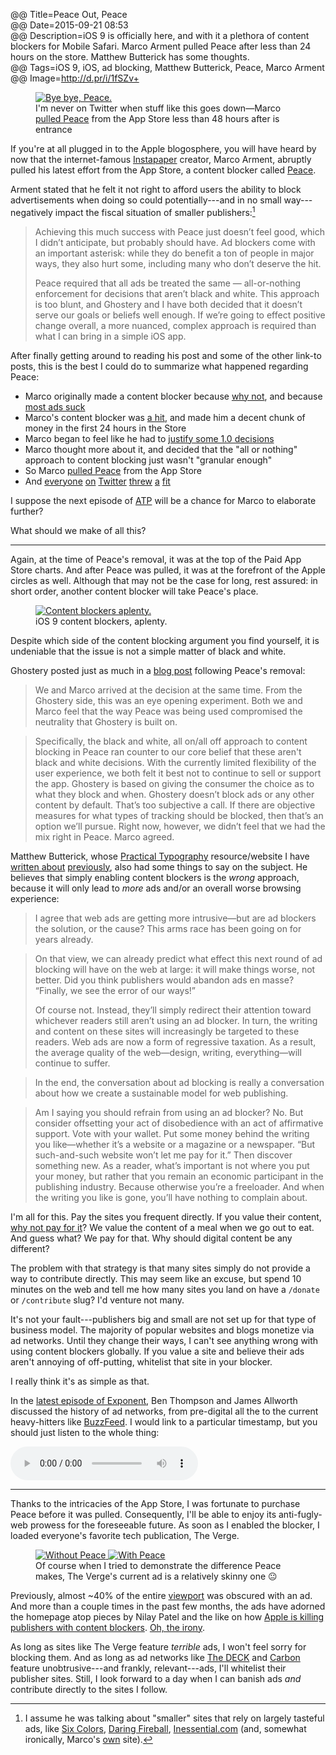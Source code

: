 @@ Title=Peace Out, Peace  
@@ Date=2015-09-21 08:53   
@@ Description=iOS 9 is officially here, and with it a plethora of content blockers for Mobile Safari. Marco Arment pulled Peace after less than 24 hours on the store. Matthew Butterick has some thoughts.  
@@ Tags=iOS 9, iOS, ad blocking, Matthew Butterick, Peace, Marco Arment   
@@ Image=http://d.pr/i/1fSZv+  

<figure class="iphone">
	<a class="nohover" href="http://d.pr/i/166fs+">
		<img class="jpg" src="http://d.pr/i/166fs+" alt="Bye bye, Peace.">
	</a>
	<figcaption>I'm never on Twitter when stuff like this goes down&mdash;Marco <a href="http://www.marco.org/2015/09/18/just-doesnt-feel-good">pulled Peace</a> from the App Store less than 48 hours after is entrance</figcaption>
</figure>

If you're at all plugged in to the Apple blogosphere, you will have heard by now that the internet-famous [Instapaper][marco] creator, Marco Arment, abruptly pulled his latest effort from the App Store, a content blocker called [Peace][marco 2].

Arment stated that he felt it not right to afford users the ability to block advertisements when doing so could potentially---and in no small way---negatively impact the fiscal situation of smaller publishers:[^assume]
>Achieving this much success with Peace just doesn’t feel good, which I didn’t anticipate, but probably should have. Ad blockers come with an important asterisk: while they do benefit a ton of people in major ways, they also hurt some, including many who don’t deserve the hit.
>
>Peace required that all ads be treated the same — all-or-nothing enforcement for decisions that aren’t black and white. This approach is too blunt, and Ghostery and I have both decided that it doesn’t serve our goals or beliefs well enough. If we’re going to effect positive change overall, a more nuanced, complex approach is required than what I can bring in a simple iOS app.

After finally getting around to reading his post and some of the other link-to posts, this is the best I could do to summarize what happened regarding Peace:

* Marco originally made a content blocker because [why not][marco 2], and because [most ads suck][marco 3]
* Marco's content blocker was [a hit][techcrunch], and made him a decent chunk of money in the first 24 hours in the Store
* Marco began to feel like he had to [justify some 1.0 decisions][marco 4]
* Marco thought more about it, and decided that the "all or nothing" approach to content blocking just wasn't "granular enough"
* So Marco [pulled Peace][bgr] from the App Store
* And [everyone][twitter] [on][twitter] [Twitter][twitter 2] [threw][twitter 3] [a][twitter 4] [fit][twitter 5]

I suppose the next episode of [ATP][atp] will be a chance for Marco to elaborate further? 

What should we make of all this?

***

Again, at the time of Peace's removal, it was at the top of the Paid App Store charts. And after Peace was pulled, it was at the forefront of the Apple circles as well. Although that may not be the case for long, rest assured: in short order, another content blocker will take Peace's place.

<figure>
	<a class="nohover" href="http://d.pr/i/1fSZv+">
		<img class ="jpg" src="http://d.pr/i/1fSZv+" alt="Content blockers aplenty.">
	</a>
	<figcaption>iOS 9 content blockers, aplenty.</figcaption>
</figure>

Despite which side of the content blocking argument you find yourself, it is undeniable that the issue is not a simple matter of black and white.

Ghostery posted just as much in a [blog post][ghostery] following Peace's removal:
>We and Marco arrived at the decision at the same time.  From the Ghostery side, this was an eye opening experiment.  Both we and Marco feel that the way Peace was being used compromised the neutrality that Ghostery is built on.
 
>Specifically, the black and white, all on/all off approach to content blocking in Peace ran counter to our core belief that these aren't black and white decisions.  With the currently limited flexibility of the user experience, we both felt it best not to continue to sell or support the app.  Ghostery is based on giving the consumer the choice as to what they block and when. Ghostery doesn’t block ads or any other content by default. That’s too subjective a call.  If there are objective measures for what types of tracking should be blocked, then that’s an option we’ll pursue. Right now, however, we didn’t feel that we had the mix right in Peace. Marco agreed.

Matthew Butterick, whose [Practical Typography][practicaltypography] resource/website I have [written about][theoveranalyzed] [previously][theoveranalyzed 2], also had some things to say on the subject. He believes that simply enabling content blockers is the *wrong* approach, because it will only lead to *more* ads and/or an overall worse browsing experience:
>I agree that web ads are getting more intrusive—but are ad blockers the solution, or the cause? This arms race has been going on for years already.

>On that view, we can already predict what effect this next round of ad blocking will have on the web at large: it will make things worse, not better. Did you think publishers would abandon ads en masse? “Finally, we see the error of our ways!”
>
>Of course not. Instead, they’ll simply redirect their attention toward whichever readers still aren’t using an ad blocker. In turn, the writing and content on these sites will increasingly be targeted to these readers. Web ads are now a form of regressive taxation. As a result, the average quality of the web—design, writing, everything—will continue to suffer.

>In the end, the conversation about ad blocking is really a conversation about how we create a sustainable model for web publishing.

>Am I saying you should refrain from using an ad blocker? No. But consider offsetting your act of disobedience with an act of affirmative support. Vote with your wallet. Put some money behind the writing you like—whether it’s a website or a magazine or a newspaper. “But such-and-such website won’t let me pay for it.” Then discover something new. As a reader, what’s important is not where you put your money, but rather that you remain an economic participant in the publishing industry. Because otherwise you’re a freeloader. And when the writing you like is gone, you’ll have nothing to complain about.

I'm all for this. Pay the sites you frequent directly. If you value their content, [why not pay for it][theoveranalyzed 3]? We value the content of a meal when we go out to eat. And guess what? We pay for that. Why should digital content be any different?

The problem with that strategy is that many sites simply do not provide a way to contribute directly. This may seem like an excuse, but spend 10 minutes on the web and tell me how many sites you land on have a `/donate` or `/contribute` slug? I'd venture not many. 

It's not your fault---publishers big and small are not set up for that type of business model. The majority of popular websites and blogs monetize via ad networks. Until they change their ways, I can't see anything wrong with using content blockers globally. If you value a site and believe their ads aren't annoying of off-putting, whitelist that site in your blocker.

<div class="takehome">

I really think it's as simple as that.

</div>

In the [latest episode of Exponent][exponent], Ben Thompson and James Allworth discussed the history of ad networks, from pre-digital all the to the current heavy-hitters like [BuzzFeed][stratechery]. I would link to a particular timestamp, but you should just listen to the whole thing:

<audio controls>
	<source type="audio/mpeg" src="http://media.blubrry.com/exponent/p/content.blubrry.com/exponent/exponent52.mp3">
</audio>

***

Thanks to the intricacies of the App Store, I was fortunate to purchase Peace before it was pulled. Consequently, I'll be able to enjoy its anti-fugly-web prowess for the foreseeable future. As soon as I enabled the blocker, I loaded everyone's favorite tech publication, The Verge.

<figure class="inlinetwo">
	<a class="nohover" href="http://d.pr/i/1aYAD+">
		<img class="jpg" src="http://d.pr/i/1aYAD+" alt="Without Peace">
	</a>
	<a class="nohover" href="http://d.pr/i/dJpP+">
		<img class="jpg" src="http://d.pr/i/dJpP+" alt="With Peace">
	</a>
	<figcaption>Of course when I tried to demonstrate the difference Peace makes, The Verge's current ad is a relatively skinny one <span style="font-style:normal">😐</span></figcaption>
</figure>

Previously, almost ~40% of the entire [viewport][mozilla] was obscured with an ad. And more than a couple times in the past few months, the ads have adorned the homepage atop pieces by Nilay Patel and the like on how [Apple is killing publishers with content blockers][theverge]. [Oh, the irony][theverge].

As long as sites like The Verge feature *terrible* ads, I won't feel sorry for blocking them. And as long as ad networks like [The DECK][decknetwork] and [Carbon][carbonads] feature unobtrusive---and frankly, relevant---ads, I'll whitelist their publisher sites. Still, I look forward to a day when I can banish ads *and* contribute directly to the sites I follow. 

[^assume]: I assume he was talking about "smaller" sites that rely on largely tasteful ads, like [Six Colors][sixcolors], [Daring Fireball][daringfireball], [Inessential.com][inessential] (and, somewhat ironically, Marco's [own][marco 5] site).

[atp]: http://atp.fm
[bgr]: http://www.bgr.in/news/peace-ad-blocker-app-pulled-from-the-app-store-as-developer-doesnt-feel-its-the-right-thing-to-do/
[carbonads]: http://carbonads.net
[daringfireball]: http://daringfireball.net
[decknetwork]: http://decknetwork.net
[exponent]: http://exponent.fm/episode-051-all-about-ads/
[ghostery]: https://www.ghostery.com/en/articles/the-peace-app-experiment/
[inessential]: http://inessential.com
[marco]: http://www.marco.org/2008/01/28/instapaper
[marco 2]: http://www.marco.org/2015/09/16/peace-content-blocker
[marco 3]: http://www.marco.org/2015/08/11/ad-blocking-ethics
[marco 4]: http://www.marco.org/2015/09/17/why-peace-blocks-deck-ads
[marco 5]: http://marco.org
[mozilla]: https://developer.mozilla.org/en-US/docs/Mozilla/Mobile/Viewport_meta_tag?redirectlocale=en-US&redirectslug=Mobile%2FViewport_meta_tag
[practicaltypography]: http://practicaltypography.com
[sixcolors]: http://sixcolors.com
[stratechery]: https://stratechery.com/2015/popping-the-publishing-bubble/
[techcrunch]: http://techcrunch.com/2015/09/17/a-day-after-ios-9s-launch-ad-blockers-top-the-app-store/
[theoveranalyzed]: http://www.theoveranalyzed.net/2015/8/25/practical-typography
[theoveranalyzed 2]: http://www.theoveranalyzed.net/2015/9/3/pages-09-pages-50-and-more-practical-typography
[theoveranalyzed 3]: http://www.theoveranalyzed.net/connect#supporting-theoveranalyzed
[theverge]: http://www.theverge.com/2015/7/20/9002721/the-mobile-web-sucks
[twitter]: https://twitter.com/netgarden/status/645314698305376256
[twitter 2]: https://twitter.com/JonInWinder/status/645580168350822400
[twitter 3]: https://twitter.com/jmahorney/status/645635549525602305
[twitter 4]: https://twitter.com/NateUT/status/645644418259791872
[twitter 5]: https://twitter.com/Macaficionados/status/645671324250177539